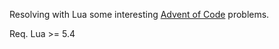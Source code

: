 Resolving with Lua some interesting [Advent of Code](https://adventofcode.com/) problems.

Req. Lua >= 5.4
